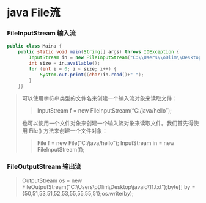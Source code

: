 # java File流

### FileInputStream 输入流

```java
public class Maina { 
    public static void main(String[] args) throws IOException {     
        InputStream in = new FileInputStream("C:\\Users\\oDlim\\Desktop\\java流\\aaa.txt");   
        int size = in.available();  
        for (int i = 0; i < size; i++) {           
            System.out.print((char)in.read()+" ");  
        }  
    }}
```

> 可以使用字符串类型的文件名来创建一个输入流对象来读取文件：
> 
> 
> > InputStream f = new FileInputStream(“C:/java/hello”);
> > 
> 
> 也可以使用一个文件对象来创建一个输入流对象来读取文件。我们首先得使用 File() 方法来创建一个文件对象：
> 
> > File f = new File(“C:/java/hello”); InputStream in = new FileInputStream(f);
> > 

### FileOutputStream 输出流

> OutputStream os = new FileOutputStream("C:\\Users\\oDlim\\Desktop\\javaio\\11.txt");byte[] by = {50,51,53,51,52,53,55,55,55,51};os.write(by);
